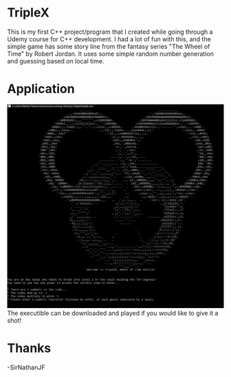 # TripleX
This is my first C++ project/program that I created while going through a Udemy course for C++ development. I had a lot of fun with this, and the simple game has some story line from the fantasy series "The Wheel of Time" by Robert Jordan. It uses some simple random number generation and guessing based on local time. 

# Application
![Start up screen](https://raw.githubusercontent.com/SirNathanJF/TripleX/main/assets/images/ScreenshotTripleX.PNG)
The executible can be downloaded and played if you would like to give it a shot!

# Thanks
-SirNathanJF
